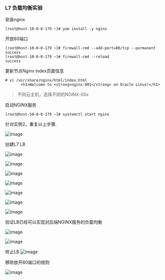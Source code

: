 
### L7 负载均衡实验


安装nginx
```
[root@host-10-0-0-179 ~]# yum install -y nginx
```

开放80端口

```
[root@host-10-0-0-179 ~]# firewall-cmd --add-port=80/tcp --permanent
success
[root@host-10-0-0-179 ~]# firewall-cmd --reload
success
```
更新节点Nginx index页面信息

```
# vi /usr/share/nginx/html/index.html
       <h1>Welcome to <strong>nginx-001</strong> on Oracle Linux!</h1>
```
> 不同云主机，选择不同的NGINX-00x

启动NGINX服务

```
[root@host-10-0-0-179 ~]# systemctl start nginx
```

针对实例2，重复以上步骤.


![image](https://user-images.githubusercontent.com/4653664/177256946-5badb721-c89c-4d86-87ad-271fbd56b368.png)

创建L7 LB

![image](https://user-images.githubusercontent.com/4653664/177260018-55fe27ef-5a4f-4a7b-9d3b-1022c6a88c33.png)

![image](https://user-images.githubusercontent.com/4653664/177260036-23b08536-e332-413d-8da2-595ff62a1ddc.png)

![image](https://user-images.githubusercontent.com/4653664/177260070-cd018e53-f1cf-47e0-9135-4c74081c9117.png)

![image](https://user-images.githubusercontent.com/4653664/177260088-85638159-3bbb-403f-a86e-48343906cc0e.png)

![image](https://user-images.githubusercontent.com/4653664/177260105-5c719dad-2b0d-42b2-b7bd-8f194df16a9d.png)

![image](https://user-images.githubusercontent.com/4653664/177260120-2f9e3b8c-f738-42d7-8c0b-cb055891e881.png)

![image](https://user-images.githubusercontent.com/4653664/177260134-465016b4-035e-4252-9d3c-11cac1480bcc.png)


验证LB已经可以实现对后端NGINX服务的负载均衡

![image](https://user-images.githubusercontent.com/4653664/177260165-e15aaa81-64d6-4ffc-a154-47ecf018690f.png)

![image](https://user-images.githubusercontent.com/4653664/177260182-f4f05955-0380-4aa3-9952-b0cf48f7b8b5.png)


终止LB
![image](https://user-images.githubusercontent.com/4653664/177259840-09f4161f-4ed8-41c4-a381-a6247a604f08.png)

移除放开80端口的规则

![image](https://user-images.githubusercontent.com/4653664/177259569-cd426dbf-e579-428c-84c5-7edefca005b4.png)

